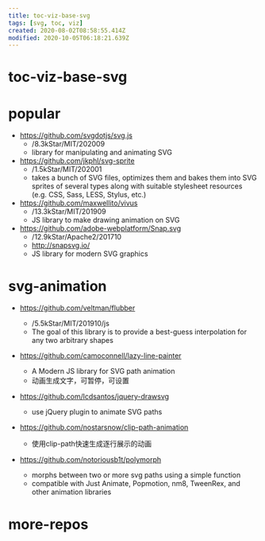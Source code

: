 ```yaml
---
title: toc-viz-base-svg
tags: [svg, toc, viz]
created: 2020-08-02T08:58:55.414Z
modified: 2020-10-05T06:18:21.639Z
---
```


# toc-viz-base-svg

# popular

- https://github.com/svgdotjs/svg.js
  - /8.3kStar/MIT/202009
  - library for manipulating and animating SVG
- https://github.com/jkphl/svg-sprite
  - /1.5kStar/MIT/202001
  - takes a bunch of SVG files, optimizes them and bakes them into SVG sprites of several types along with suitable stylesheet resources (e.g. CSS, Sass, LESS, Stylus, etc.)
- https://github.com/maxwellito/vivus
  - /13.3kStar/MIT/201909
  - JS library to make drawing animation on SVG
- https://github.com/adobe-webplatform/Snap.svg
  - /12.9kStar/Apache2/201710
  - http://snapsvg.io/
  - JS library for modern SVG graphics
# svg-animation
- https://github.com/veltman/flubber
  - /5.5kStar/MIT/201910/js
  - The goal of this library is to provide a best-guess interpolation for any two arbitrary shapes

- https://github.com/camoconnell/lazy-line-painter
  - A Modern JS library for SVG path animation
  - 动画生成文字，可暂停，可设置
- https://github.com/lcdsantos/jquery-drawsvg
  - use jQuery plugin to animate SVG paths

- https://github.com/nostarsnow/clip-path-animation
  - 使用clip-path快速生成逐行展示的动画

- https://github.com/notoriousb1t/polymorph
  - morphs between two or more svg paths using a simple function
  - compatible with Just Animate, Popmotion, nm8, TweenRex, and other animation libraries
# more-repos

